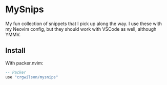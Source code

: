 # MySnips

My fun collection of snippets that I pick up along the way. I use these with my Neovim config, but they should work with VSCode as well, although YMMV.

## Install

With packer.nvim:

```lua
-- Packer
use "crgwilson/mysnips"
```
